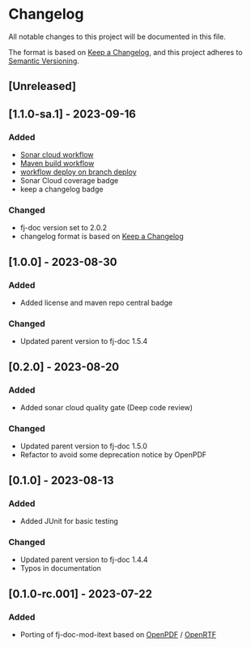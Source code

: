 # Changelog

All notable changes to this project will be documented in this file.

The format is based on [Keep a Changelog](https://keepachangelog.com/en/1.1.0/),
and this project adheres to [Semantic Versioning](https://semver.org/spec/v2.0.0.html).

## [Unreleased]

## [1.1.0-sa.1] - 2023-09-16

### Added

- [Sonar cloud workflow](.github/workflows/sonarcloud-maven.yml)
- [Maven build workflow](.github/workflows/build_maven_package.yml)
- [workflow deploy on branch deploy](.github/workflows/deploy_maven_package.yml)
- Sonar Cloud coverage badge
- keep a changelog badge

### Changed

- fj-doc version set to 2.0.2
- changelog format is based on [Keep a Changelog](https://keepachangelog.com/en/1.1.0/)

## [1.0.0] - 2023-08-30

### Added

- Added license and maven repo central badge

### Changed

- Updated parent version to fj-doc 1.5.4

## [0.2.0] - 2023-08-20

### Added

- Added sonar cloud quality gate (Deep code review)

### Changed

- Updated parent version to fj-doc 1.5.0
- Refactor to avoid some deprecation notice by OpenPDF

## [0.1.0] - 2023-08-13

### Added

- Added JUnit for basic testing

### Changed

- Updated parent version to fj-doc 1.4.4
- Typos in documentation

## [0.1.0-rc.001] - 2023-07-22

### Added

- Porting of fj-doc-mod-itext based on [OpenPDF](https://github.com/LibrePDF/OpenPDF) / [OpenRTF](https://github.com/LibrePDF/OpenRTF)
